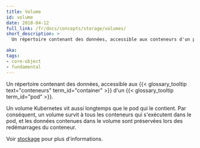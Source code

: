 ```yaml
---
title: Volume
id: volume
date: 2018-04-12
full_link: /fr/docs/concepts/storage/volumes/
short_description: >
  Un répertoire contenant des données, accessible aux conteneurs d'un pod.

aka: 
tags:
- core-object
- fundamental
---
```

 Un répertoire contenant des données, accessible aux {{< glossary_tooltip text="conteneurs" term_id="container" >}} d'un {{< glossary_tooltip term_id="pod" >}}.

<!--more--> 

Un volume Kubernetes vit aussi longtemps que le pod qui le contient. Par conséquent, un volume survit à tous les conteneurs qui s'exécutent dans le pod, et les données contenues dans le volume sont préservées lors des redémarrages du conteneur.

Voir [stockage](/fr/docs/concepts/storage/) pour plus d'informations.